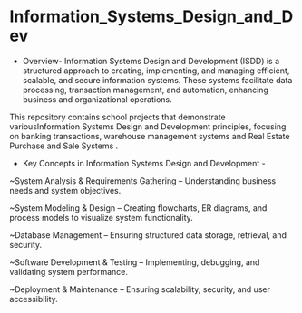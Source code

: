 # Information_Systems_Design_and_Dev


- Overview-
Information Systems Design and Development (ISDD) is a structured approach to creating, implementing, and managing efficient, scalable, and secure information systems. These systems facilitate data processing, transaction management, and automation, enhancing business and organizational operations.

This repository contains school projects that demonstrate variousInformation Systems Design and Development principles, focusing on banking transactions, warehouse management systems and Real Estate Purchase and Sale Systems .

- Key Concepts in Information Systems Design and Development -
  
 ~System Analysis & Requirements Gathering – Understanding business needs and system objectives.
 
 ~System Modeling & Design – Creating flowcharts, ER diagrams, and process models to visualize system functionality.
 
 ~Database Management – Ensuring structured data storage, retrieval, and security.
 
 ~Software Development & Testing – Implementing, debugging, and validating system performance.
 
 ~Deployment & Maintenance – Ensuring scalability, security, and user accessibility.
 

